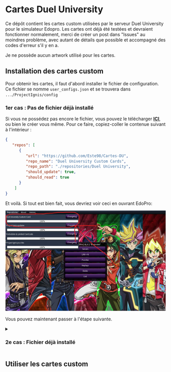 # Cartes Duel University

Ce dépôt contient les cartes custom utilisées par le serveur Duel University pour le simulateur Edopro.
Les cartes ont déjà été testées et devraient fonctionner normalement, merci de créer un post dans "Issues" au moindres problème, avec autant de détails que possible et accompagné des codes d'erreur s'il y en a.

Je ne possède aucun artwork utilisé pour les cartes.

## Installation des cartes custom

Pour obtenir les cartes, il faut d'abord installer le fichier de configuration.
Ce fichier se nomme ``user_configs.json`` et se trouvera dans ```.../ProjectIgnis/config```

### 1er cas : Pas de fichier déjà installé

Si vous ne possédez pas encore le fichier, vous pouvez le télécharger [**ICI**](https://downgit.github.io/#/home?url=https://github.com/Este98/Cartes-DU/blob/asset/user_configs.json), ou bien le créer vous même.
Pour ce faire, copiez-coller le contenue suivant à l'intérieur :
```json
{
   "repos": [
      {
         "url": "https://github.com/Este98/Cartes-DU",
         "repo_name": "Duel University Custom Cards",
         "repo_path": "./repositories/Duel University",
         "should_update": true,
         "should_read": true
      }
	]
}
```

Et voilà. Si tout est bien fait, vous devriez voir ceci en ouvrant EdoPro: 

<p align="center">
<img src="https://github.com/Este98/Cartes-DU/blob/23b502184916bc25cccd6b534e6aa07145dd1c06/success_installation.jpg" >
</p>

 Vous pouvez maintenant passer à l'étape suivante.

<details>
<summary>

### 2e cas : Fichier déjà installé
</summary>
<p>

TODO

</p>
</details>

## Utiliser les cartes custom

